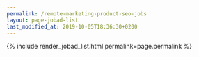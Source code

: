 ```yaml
---
permalink: /remote-marketing-product-seo-jobs
layout: page-jobad-list
last_modified_at: 2019-10-05T18:36:30+0200
---
```

{% include render_jobad_list.html permalink=page.permalink %}
